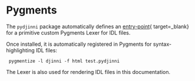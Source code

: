 # Pygments

The `pydjinni` package automatically defines an [entry-point](https://pygments.org/docs/plugins/#entrypoints){ target=_blank}
for a primitive custom Pygments Lexer for IDL files.

Once installed, it is automatically registered in Pygments for syntax-highlighting IDL files:

```shell
 pygmentize -l djinni -f html test.pydjinni
```

The Lexer is also used for rendering IDL files in this documentation.
